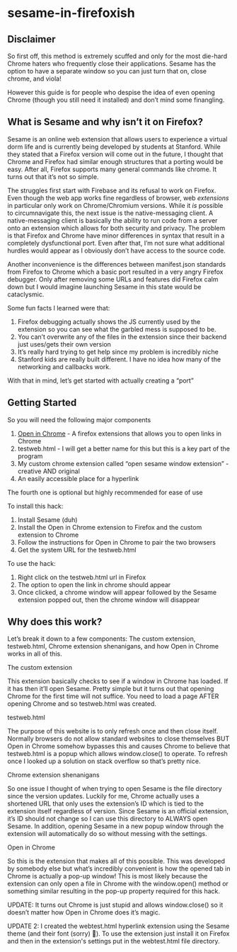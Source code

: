# sesame-in-firefoxish
## Disclaimer

So first off, this method is extremely scuffed and only for the most die-hard Chrome haters who frequently close their applications. Sesame has the option to have a separate window so you can just turn that on, close chrome, and viola!

However this guide is for people who despise the idea of even opening Chrome (though you still need it installed) and don’t mind some finangling.


## What is Sesame and why isn’t it on Firefox?

Sesame is an online web extension that allows users to experience a virtual dorm life and is currently being developed by students at Stanford. While they stated that a Firefox version will come out in the future, I thought that Chrome and Firefox had similar enough structures that a porting would be easy. After all, Firefox supports many general commands like chrome. It turns out that it’s not so simple. 

The struggles first start with Firebase and its refusal to work on Firefox. Even though the web app works fine regardless of browser, web _extensions_ in particular only work on Chrome/Chromium versions. While it _is_ possible to circumnavigate this, the next issue is the native-messaging client. A native-messaging client is basically the ability to run code from a server onto an extension which allows for both security and privacy. The problem is that Firefox and Chrome have minor differences in syntax that result in a completely dysfunctional port. Even after that, I’m not sure what additional hurdles would appear as I obviously don’t have access to the source code.

Another inconvenience is the differences between manifest.json standards from Firefox to Chrome which a basic port resulted in a very angry Firefox debugger. Only after removing some URLs and features did Firefox calm down but I would imagine launching Sesame in this state would be cataclysmic.

Some fun facts I learned were that:



1.  Firefox debugging actually shows the JS currently used by the extension so you can see what the garbled mess is supposed to be.
2. You can’t overwrite any of the files in the extension since their backend just uses/gets their own version
3. It’s really hard trying to get help since my problem is incredibly niche
4. Stanford kids are really built different. I have no idea how many of the networking and callbacks work.

With that in mind, let’s get started with actually creating a “port”


## Getting Started

So you will need the following major components



1. [Open in Chrome](https://addons.mozilla.org/en-US/firefox/addon/open-in-chrome-browser/) - A firefox extensions that allows you to open links in Chrome
2. testweb.html - I will get a better name for this but this is a key part of the program
3. My custom chrome extension called “open sesame window extension” - creative AND original
4. An easily accessible place for a hyperlink

The fourth one is optional but highly recommended for ease of use

To install this hack:



1. Install Sesame (duh)
2. Install the Open in Chrome extension to Firefox and the custom extension to Chrome
3. Follow the instructions for Open in Chrome to pair the two browsers
4. Get the system URL for the testweb.html

To use the hack:



1. Right click on the testweb.html url in Firefox
2. The option to open the link in chrome should appear
3. Once clicked, a chrome window will appear followed by the Sesame extension popped out, then the chrome window will disappear


## Why does this work?

Let’s break it down to a few components: The custom extension, testweb.html, Chrome extension shenanigans, and how Open in Chrome works in all of this.

The custom extension

This extension basically checks to see if a window in Chrome has loaded. If it has then it’ll open Sesame. Pretty simple but it turns out that opening Chrome for the first time will not suffice. You need to load a page AFTER opening Chrome and so testweb.html was created.

testweb.html

The purpose of this website is to only refresh once and then close itself. Normally browsers do not allow standard websites to close themselves BUT Open in Chrome somehow bypasses this and causes Chrome to believe that testweb.html is a popup which allows window.close()  to operate. To refresh once I looked up a solution on stack overflow so that’s pretty nice.

Chrome extension shenanigans

So one issue I thought of when trying to open Sesame is the file directory since the version updates. Luckily for me, Chrome actually uses a shortened URL that only uses the extension’s ID which is tied to the extension itself regardless of version. Since Sesame is an official extension, it’s ID should not change so I can use this directory to ALWAYS open Sesame. In addition, opening Sesame in a new popup window through the extension will automatically do so without messing with the settings.

Open in Chrome

So this is the extension that makes all of this possible. This was developed by somebody else but what’s incredibly convenient is how the opened tab in Chrome is actually a pop-up window! This is most likely because the extension can only open a file in Chrome with the window.open() method or something similar resulting in the pop-up property required for this hack.

UPDATE: It turns out Chrome is just stupid and allows window.close() so it doesn’t matter how Open in Chrome does it’s magic.

UPDATE 2: I created the webtest.html hyperlink extension using the Sesame theme (and their font (sorry) 👀). To use the extension just install it on Firefox and then in the extension's settings put in the webtest.html file directory.
